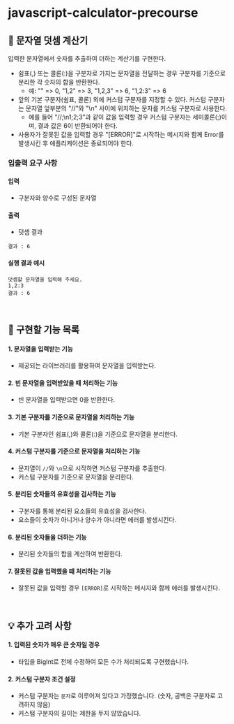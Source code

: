 # javascript-calculator-precourse

## 🧮 문자열 덧셈 계산기

입력한 문자열에서 숫자를 추출하여 더하는 계산기를 구현한다.

-   쉼표(,) 또는 콜론(:)을 구분자로 가지는 문자열을 전달하는 경우 구분자를 기준으로 분리한 각 숫자의 합을 반환한다.
    -   예: "" => 0, "1,2" => 3, "1,2,3" => 6, "1,2:3" => 6
-   앞의 기본 구분자(쉼표, 콜론) 외에 커스텀 구분자를 지정할 수 있다. 커스텀 구분자는 문자열 앞부분의 "//"와 "\n" 사이에 위치하는 문자를 커스텀 구분자로 사용한다.
    -   예를 들어 "//;\n1;2;3"과 같이 값을 입력할 경우 커스텀 구분자는 세미콜론(;)이며, 결과 값은 6이 반환되어야 한다.
-   사용자가 잘못된 값을 입력할 경우 "[ERROR]"로 시작하는 메시지와 함께 Error를 발생시킨 후 애플리케이션은 종료되어야 한다.

### 입출력 요구 사항

#### 입력

-   구분자와 양수로 구성된 문자열

#### 출력

-   덧셈 결과

```
결과 : 6
```

#### 실행 결과 예시

```
덧셈할 문자열을 입력해 주세요.
1,2:3
결과 : 6
```

<br>

## 📜 구현할 기능 목록

#### 1. 문자열을 입력받는 기능

-   제공되는 라이브러리를 활용하여 문자열을 입력받는다.

#### 2. 빈 문자열을 입력받았을 때 처리하는 기능

-   빈 문자열을 입력받으면 0을 반환한다.

#### 3. 기본 구분자를 기준으로 문자열을 처리하는 기능

-   기본 구분자인 쉼표(,)와 콜론(:)을 기준으로 문자열을 분리한다.

#### 4. 커스텀 구분자를 기준으로 문자열을 처리하는 기능

-   문자열이 `//`와 `\n`으로 시작하면 커스텀 구분자를 추출한다.
-   커스텀 구분자를 기준으로 문자열을 분리한다.

#### 5. 분리된 숫자들의 유효성을 검사하는 기능

-   구분자를 통해 분리된 요소들의 유효성을 검사한다.
-   요소들이 숫자가 아니거나 양수가 아니라면 에러를 발생시킨다.

#### 6. 분리된 숫자들을 더하는 기능

-   분리된 숫자들의 합을 계산하여 반환한다.

#### 7. 잘못된 값을 입력했을 떄 처리하는 기능

-   잘못된 값을 입력할 경우 `[ERROR]`로 시작하는 메시지와 함께 에러를 발생시킨다.

<br>

## 💡 추가 고려 사항

#### 1. 입력된 숫자가 매우 큰 숫자일 경우

-   타입을 BigInt로 전체 수정하여 모든 수가 처리되도록 구현했습니다.

#### 2. 커스텀 구분자 조건 설정

-   커스텀 구분자는 `문자`로 이루어져 있다고 가정했습니다. (숫자, 공백은 구분자로 고려하지 않음)
-   커스텀 구분자의 길이는 제한을 두지 않았습니다.
